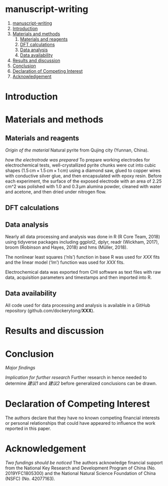# manuscript-writing

1. [manuscript-writing](#manuscript-writing)
2. [Introduction](#introduction)
3. [Materials and methods](#materials-and-methods)
   1. [Materials and reagents](#materials-and-reagents)
   2. [DFT calculations](#dft-calculations)
   3. [Data analysis](#data-analysis)
   4. [Data availability](#data-availability)
4. [Results and discussion](#results-and-discussion)
5. [Conclusion](#conclusion)
6. [Declaration of Competing Interest](#declaration-of-competing-interest)
7. [Acknowledgement](#acknowledgement)

# Introduction

# Materials and methods

## Materials and reagents

*Origin of the material* Natural pyrite from Qujing city (Yunnan, China).

*how the electrotrode was prepared* To prepare working electrodes for electrochemical tests, well-crystallized pyrite chunks were cut into cubic shapes (1.5 cm × 1.5 cm × 1 cm) using a diamond saw, glued to copper wires with conductive silver glue, and then encapsulated with epoxy resin. Before each experiment, the surface of the exposed electrode with an area of 2.25 cm^2 was polished with 1.0 and 0.3 µm alumina powder, cleaned with water and acetone, and then dried under nitrogen flow.

## DFT calculations

## Data analysis

Nearly all data processing and analysis was done in R (R Core Team, 2018) using tidyverse packages including ggplot2, dplyr, readr (Wickham, 2017), broom (Robinson and Hayes, 2018) and hms (Müller, 2018).

The nonlinear least squares (‘nls’) function in base R was used for *XXX* fits and the linear model (‘lm’) function was used for *XXX* fits.

Electrochemical data was exported from CHI software as text files with raw data, acquisition parameters and timestamps and then imported into R.

## Data availability

All code used for data processing and analysis is available in a GitHub repository (github.com/dockerytong/__XXX__).

# Results and discussion

# Conclusion

*Major findings* 

*Implication for further research* Further research in hence needed to determine *建议1* and *建议2* before generalized conclusions can be drawn.

# Declaration of Competing Interest

The authors declare that they have no known competing financial interests or personal relationships that could have appeared to influence the work reported in this paper.

# Acknowledgement

*Two fundings should be noticed* The authors acknowledge financial support from the National Key Research and Development Program of China (No. 2019YFC1805300) and the National Natural Science Foundation of China (NSFC) (No. 42077163).